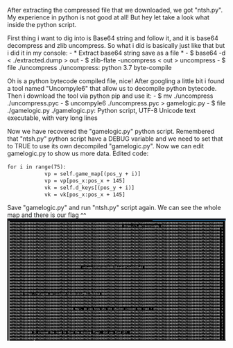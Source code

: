 After extracting the compressed file that we downloaded,  we got "ntsh.py". 
My experience in python is not good at all! But hey let take a look what inside the python script.

First thing i want to dig into is Base64 string and follow it,  and it is base64 decompress and zlib uncompress. 
So what i did is basically just like that but i did it in my console:
	- * Extract base64 string save as a file *
	- $ base64 -d < ./extracted.dump > out
	- $ zlib-flate -uncompress < out > uncompress
	- $ file ./uncompress
		./uncompress: python 3.7 byte-compile
		
Oh is a python bytecode compiled file, nice! After googling a little bit i found a tool named "Uncompyle6" that allow us to decompile python bytecode.
Then i download the tool via python pip and use it:
	- $ mv ./uncompress ./uncompress.pyc
	- $ uncompyle6 ./uncompress.pyc > gamelogic.py
	- $ file ./gamelogic.py 
		 ./gamelogic.py: Python script, UTF-8 Unicode text executable, with very long lines

Now we have recovered the "gamelogic.py" python script. 
Remembered that "ntsh.py" python script have a DEBUG variable and we need to set that to TRUE to use its own decompiled "gamelogic.py".
Now we can edit gamelogic.py to show us more data.
Edited code:

```
for i in range(75):
            vp = self.game_map[(pos_y + i)]
            vp = vp[pos_x:pos_x + 145]
            vk = self.d_keys[(pos_y + i)]
            vk = vk[pos_x:pos_x + 145]
```    	    
Save "gamelogic.py" and run "ntsh.py" script again. We can see the whole map and there is our flag ^^
![map](https://github.com/kaizensecurity/WGMY2019/blob/master/NothingToSee/output.png)

